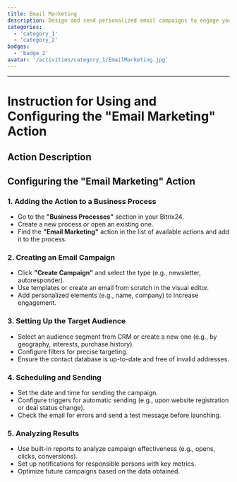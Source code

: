 ```yaml
---
title: Email Marketing
description: Design and send personalized email campaigns to engage your audience.
categories: 
  - 'category_1'
  - 'category_2'
badges: 
  - 'badge_2'
avatar: '/activities/category_1/EmailMarketing.jpg'
---
```

---
# Instruction for Using and Configuring the "Email Marketing" Action

## Action Description

## **Configuring the "Email Marketing" Action**

### 1. Adding the Action to a Business Process
- Go to the **"Business Processes"** section in your Bitrix24.
- Create a new process or open an existing one.
- Find the **"Email Marketing"** action in the list of available actions and add it to the process.

### 2. Creating an Email Campaign
- Click **"Create Campaign"** and select the type (e.g., newsletter, autoresponder).
- Use templates or create an email from scratch in the visual editor.
- Add personalized elements (e.g., name, company) to increase engagement.

### 3. Setting Up the Target Audience
- Select an audience segment from CRM or create a new one (e.g., by geography, interests, purchase history).
- Configure filters for precise targeting.
- Ensure the contact database is up-to-date and free of invalid addresses.

### 4. Scheduling and Sending
- Set the date and time for sending the campaign.
- Configure triggers for automatic sending (e.g., upon website registration or deal status change).
- Check the email for errors and send a test message before launching.

### 5. Analyzing Results
- Use built-in reports to analyze campaign effectiveness (e.g., opens, clicks, conversions).
- Set up notifications for responsible persons with key metrics.
- Optimize future campaigns based on the data obtained.  

